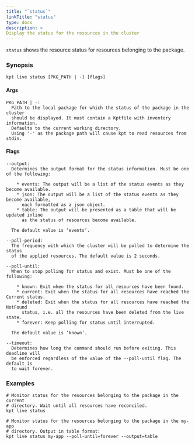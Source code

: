 ```yaml
---
title: "`status`"
linkTitle: "status"
type: docs
description: >
Display the status for the resources in the cluster
---
```


<!--mdtogo:Short
    Display shows the status for the resources in the cluster
-->

`status` shows the resource status for resources belonging to the package.

### Synopsis

<!--mdtogo:Long-->

```
kpt live status [PKG_PATH | -] [flags]
```

#### Args

```
PKG_PATH | -:
  Path to the local package for which the status of the package in the cluster
  should be displayed. It must contain a Kptfile with inventory information.
  Defaults to the current working directory.
  Using '-' as the package path will cause kpt to read resources from stdin.
```

#### Flags

```
--output:
  Determines the output format for the status information. Must be one of the following:

    * events: The output will be a list of the status events as they become available.
    * json: The output will be a list of the status events as they become available,
      each formatted as a json object.
    * table: The output will be presented as a table that will be updated inline
      as the status of resources become available.

  The default value is ‘events’.

--poll-period:
  The frequency with which the cluster will be polled to determine the status
  of the applied resources. The default value is 2 seconds.

--poll-until:
  When to stop polling for status and exist. Must be one of the following:

    * known: Exit when the status for all resources have been found.
    * current: Exit when the status for all resources have reached the Current status.
    * deleted: Exit when the status for all resources have reached the NotFound
      status, i.e. all the resources have been deleted from the live state.
    * forever: Keep polling for status until interrupted.

  The default value is ‘known’.

--timeout:
  Determines how long the command should run before exiting. This deadline will
  be enforced regardless of the value of the --poll-until flag. The default is
  to wait forever.
```

<!--mdtogo-->

### Examples

<!--mdtogo:Examples-->

```shell
# Monitor status for the resources belonging to the package in the current
# directory. Wait until all resources have reconciled.
kpt live status
```

```shell
# Monitor status for the resources belonging to the package in the my-app
# directory. Output in table format:
kpt live status my-app --poll-until=forever --output=table
```

<!--mdtogo-->

[inventory template]: /reference/cli/live/apply/#prune
